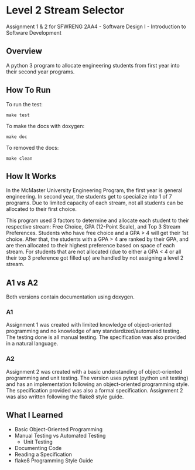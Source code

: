 # Level 2 Stream Selector
Assignment 1 &amp; 2 for SFWRENG 2AA4 - Software Design I - Introduction to Software Development

## Overview
A python 3 program to allocate engineering students from first year into their second year programs.

## How To Run
To run the test:

    make test

To make the docs with doxygen:

    make doc

To removed the docs:

    make clean

## How It Works
In the McMaster University Engineering Program, the first year is general engineering. In second year, the students get to specialize into 1 of 7 programs. Due to limited capacity of each stream, not all students can be allocated to their first choice.

This program used 3 factors to determine and allocate each student to their respective stream: Free Choice, GPA (12-Point Scale), and Top 3 Stream Preferences. Students who have free choice and a GPA > 4 will get their 1st choice. After that, the students with a GPA > 4 are ranked by their GPA, and are then allocated to their highest preference based on space of each stream. For students that are not allocated (due to either a GPA < 4 or all their top 3 preference got filled up) are handled by not assigning a level 2 stream.

## A1 vs A2
Both versions contain documentation using doxygen.

### A1
Assignment 1 was created with limited knowledge of object-oriented programming and no knowledge of any standardized/automated testing. The testing done is all manual testing. The specification was also provided in a natural language.

### A2
Assignment 2 was created with a basic understanding of object-oriented programming and unit testing. The version uses pytest (python unit testing) and has an implementation following an object-oriented programming style. The specification provided was also a formal specification. Assignment 2 was also written following the flake8 style guide.

## What I Learned
* Basic Object-Oriented Programming
* Manual Testing vs Automated Testing
    * Unit Testing
* Documenting Code
* Reading a Specification
* flake8 Programming Style Guide